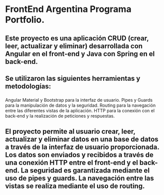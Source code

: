 # FrontEnd Argentina Programa Portfolio.

## Este proyecto es una aplicación CRUD (crear, leer, actualizar y eliminar) desarrollada con Angular en el front-end y Java con Spring en el back-end. 
## Se utilizaron las siguientes herramientas y metodologías:

### 
Angular Material y Bootstrap para la interfaz de usuario.
Pipes y Guards para la manipulación de datos y la seguridad.
Routing para la navegación entre las diferentes vistas de la aplicación.
HTTP para la conexión con el back-end y la realización de peticiones y respuestas.

## El proyecto permite al usuario crear, leer, actualizar y eliminar datos en una base de datos a través de la interfaz de usuario proporcionada. Los datos son enviados y recibidos a través de una conexión HTTP entre el front-end y el back-end. La seguridad es garantizada mediante el uso de pipes y guards. La navegación entre las vistas se realiza mediante el uso de routing.
